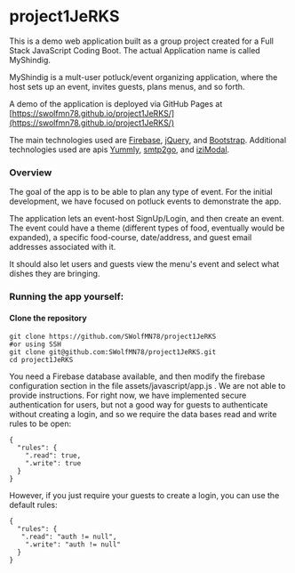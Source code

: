 # project1JeRKS
This is a demo web application built as a group project created for a Full Stack JavaScript Coding Boot. The actual Application name is called MyShindig.

MyShindig is a mult-user potluck/event organizing application, where the host sets up an event, invites guests, plans menus, and so forth.

A demo of the application is deployed via GitHub Pages at [https://swolfmn78.github.io/project1JeRKS/](https://swolfmn78.github.io/project1JeRKS/)


The main technologies used are [Firebase](https://firebase.google.com/), [jQuery](https://jquery.com/
), and [Bootstrap](https://getbootstrap.com/). Additional technologies used are apis [Yummly](http://api.yummly.com/), [smtp2go](https://www.smtp2go.com/), and [iziModal](http://izimodal.marcelodolce.com/).


### Overview

The goal of the app is to be able to plan any type of event. For the initial development, we have focused on potluck events to demonstrate the app.

The application lets an event-host SignUp/Login, and then create an event. The event could have a theme (different types of food, eventually would be expanded), a specific food-course, date/address, and guest email addresses associated with it.

It should also let users and guests view the menu's event and select what dishes they are bringing.



### Running the app yourself:
#### Clone the repository

```
git clone https://github.com/SWolfMN78/project1JeRKS
#or using SSH
git clone git@github.com:SWolfMN78/project1JeRKS.git
cd project1JeRKS
```

You need a Firebase database available, and then modify the firebase configuration section in the file assets/javascript/app.js . We are not able to provide instructions. For right now, we have implemented secure authentication for users, but not a good way for guests to authenticate without creating a login, and so we require the data bases read and write rules to be open:
```
{
  "rules": {
    ".read": true,
    ".write": true
  }
}
```

However, if you just require your guests to create a login, you can use the default rules:
```
{
  "rules": {
   ".read": "auth != null",
    ".write": "auth != null"
  }
}
```
